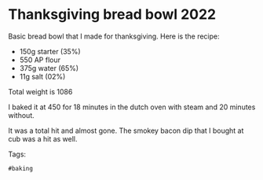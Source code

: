 # Thanksgiving bread bowl 2022

Basic bread bowl that I made for thanksgiving. Here is the recipe:

- 150g starter (35%)
- 550 AP flour
- 375g water (65%)
- 11g salt (02%)

Total weight is 1086

I baked it at 450 for 18 minutes in the dutch oven with steam and 20
minutes without.

It was a total hit and almost gone. The smokey bacon dip that I bought at cub
was a hit as well.

Tags:

    #baking
